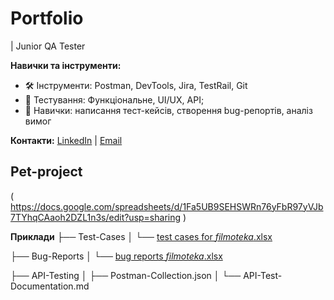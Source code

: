 # Portfolio
| Junior QA Tester  

**Навички та інструменти:**
- 🛠️ Інструменти: Postman, DevTools, Jira, TestRail, Git
- 🧪 Тестування: Функціональне, UI/UX, API;
- 📜 Навички: написання тест-кейсів, створення bug-репортів, аналіз вимог

**Контакти:** [LinkedIn](www.linkedin.com/in/anastasii-buzumurga) | [Email](nastiabuzumurga@gmail.com)

## Pet-project
( https://docs.google.com/spreadsheets/d/1Fa5UB9SEHSWRn76yFbR97yVJb7TYhqCAaoh2DZL1n3s/edit?usp=sharing )

**Приклади**
├── Test-Cases
│   └── [test cases for _filmoteka_.xlsx](https://github.com/user-attachments/files/18564037/test.cases.for._filmoteka_.xlsx)

├── Bug-Reports
│   └── [bug reports _filmoteka_.xlsx](https://github.com/user-attachments/files/18564049/bug.reports._filmoteka_.xlsx)

├── API-Testing
│   ├── Postman-Collection.json
│   └── API-Test-Documentation.md
